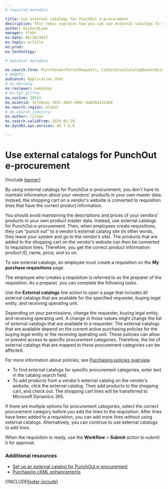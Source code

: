 ```yaml
---
# required metadata

title: Use external catalogs for PunchOut e-procurement
description: This topic explains how you can use external catalogs to create and submit requisitions.
author: RichardLuan
manager: tfehr
ms.date: 06/20/2017
ms.topic: article
ms.prod: 
ms.technology: 

# optional metadata

ms.search.form: PurchVendorPortalRequests, CatExternalCatalogBasketWizard, CatExternalCatalogPunchoutDialog
# ROBOTS: 
audience: Application User
# ms.devlang: 
ms.reviewer: kamaybac
# ms.tgt_pltfrm: 
ms.custom: 30211
ms.assetid: 3c7e0e1c-703c-4bbf-b90c-84d29a131360
ms.search.region: Global
# ms.search.industry: 
ms.author: riluan
ms.search.validFrom: 2016-02-28
ms.dyn365.ops.version: AX 7.0.0

---
```


# Use external catalogs for PunchOut e-procurement

[!include [banner](../includes/banner.md)]

By using external catalogs for PunchOut e-procurement, you don't have to maintain information about your vendors' products in your own master data. 
Instead, the shopping cart on a vendor's website is converted to requisition lines that have the correct product information. 

You should avoid maintaining the descriptions and prices of your vendors’ products in your own product master data. Instead, use external catalogs for PunchOut e-procurement. Then, when employees create requisitions, they can “punch out” to a vendor’s external catalog site (in other words, they leave your system and go to the vendor’s site). The products that are added to the shopping cart on the vendor’s website can then be converted to requisition lines. Therefore, you get the correct product information: product ID, name, price, and so on.

To use external catalogs, an employee must create a requisition on the **My purchase requisitions** page.

The employee who creates a requisition is referred to as the preparer of the requisition. As a preparer, you can complete the following tasks.

Use the **External catalogs** line action to open a page that includes all external catalogs that are available for the specified requester, buying legal entity, and receiving operating unit.

Depending on your permissions, change the requester, buying legal entity, and receiving operating unit. A change in those values might change the list of external catalogs that are available to a requester. The external catalogs that are available depend on the current active purchasing policies for the buying legal entity or the receiving operating unit. These policies can allow or prevent access to specific procurement categories. Therefore, the list of external catalogs that are mapped to these procurement categories can be affected.

For more information about policies, see [Purchasing policies overview](../procurement/purchase-policies.md).

- To find external catalogs for specific procurement categories, enter text in the catalog search field.
- To add products from a vendor’s external catalog on the vendor’s website, click the external catalog. Then add products to the shopping cart, and check out. The shopping cart lines will be transferred to Microsoft Dynamics 365.

If there are multiple options for procurement categories, select the correct procurement category before you add the lines to the requisition.
After lines have been added to a requisition, you can add more lines without using external catalogs. Alternatively, you can continue to use external catalogs to add lines.

When the requisition is ready, use the **Workflow** > **Submit** action to submit it for approval.

### Additional resources

- [Set up an external catalog for PunchOut e-procurement](set-up-external-catalog-for-punchout.md)
- [Purchasing cXML enhancements](purchasing-cxml-enhancements.md)

[!INCLUDE[footer-include](../../includes/footer-banner.md)]